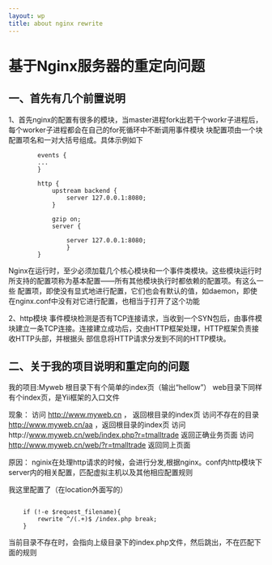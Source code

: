 ```yaml
---
layout: wp
title: about nginx rewrite
---   
```



# 基于Nginx服务器的重定向问题

## 一、首先有几个前置说明

1、首先nginx的配置有很多的模块，当master进程fork出若干个workr子进程后，每个worker子进程都会在自己的for死循环中不断调用事件模块
块配置项由一个块配置项名和一对大括号组成。具体示例如下

```
		events {
		...
		}

		http {
			upstream backend {
				server 127.0.0.1:8080;
			}

			gzip on;
			server {
				
				server 127.0.0.1:8080;
				}
		}
```
	
Nginx在运行时，至少必须加载几个核心模块和一个事件类模块。这些模块运行时所支持的配置项称为基本配置——所有其他模块执行时都依赖的配置项。有这么一些 配置项，即使没有显式地进行配置，它们也会有默认的值，如daemon，即使在nginx.conf中没有对它进行配置，也相当于打开了这个功能

2、http模块
事件模块检测是否有TCP连接请求，当收到一个SYN包后，由事件模块建立一条TCP连接。连接建立成功后，交由HTTP框架处理，HTTP框架负责接收HTTP头部，并根据头 部信息将HTTP请求分发到不同的HTTP模块。

## 二、关于我的项目说明和重定向的问题

我的项目:Myweb
根目录下有个简单的index页（输出“hellow”）
web目录下同样有个index页，是Yii框架的入口文件

现象：
访问 http://www.myweb.cn ， 返回根目录的index页
访问不存在的目录 http://www.myweb.cn/aa ，返回根目录的index页
访问http://www.myweb.cn/web/index.php?r=tmalltrade  返回正确业务页面
访问 http://www.myweb.cn/web/?r=tmalltrade     返回同上页面

原因：
nginix在处理http请求的时候，会进行分发,根据nginx。conf内http模块下server内的相关配置，匹配虚拟主机以及其他相应配置规则

我这里配置了（在location外面写的）

```

    if (!-e $request_filename){
        rewrite ^/(.+)$ /index.php break;
    }

```


当前目录不存在时，会指向上级目录下的index.php文件，然后跳出，不在匹配下面的规则
